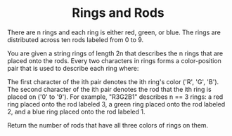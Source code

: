 ﻿<h1 align="center">Rings and Rods</h1>

There are n rings and each ring is either red, green, or blue. The rings are distributed across ten rods labeled from 0 to 9.

You are given a string rings of length 2n that describes the n rings that are placed onto the rods. Every two characters in rings forms a color-position pair that is used to describe each ring where:

The first character of the ith pair denotes the ith ring's color ('R', 'G', 'B').
The second character of the ith pair denotes the rod that the ith ring is placed on ('0' to '9').
For example, "R3G2B1" describes n == 3 rings: a red ring placed onto the rod labeled 3, a green ring placed onto the rod labeled 2, and a blue ring placed onto the rod labeled 1.

Return the number of rods that have all three colors of rings on them.